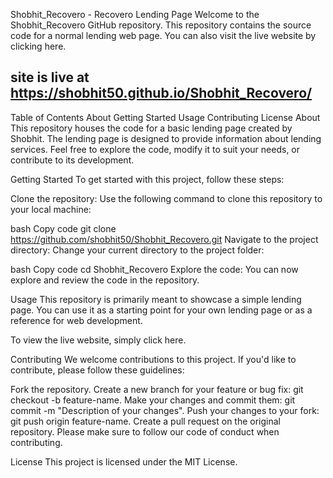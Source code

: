 Shobhit_Recovero - Recovero Lending Page
Welcome to the Shobhit_Recovero GitHub repository. This repository contains the source code for a normal lending web page. You can also visit the live website by clicking here.

## site is live at https://shobhit50.github.io/Shobhit_Recovero/

Table of Contents
About
Getting Started
Usage
Contributing
License
About
This repository houses the code for a basic lending page created by Shobhit. The lending page is designed to provide information about lending services. Feel free to explore the code, modify it to suit your needs, or contribute to its development.

Getting Started
To get started with this project, follow these steps:

Clone the repository: Use the following command to clone this repository to your local machine:

bash
Copy code
git clone https://github.com/shobhit50/Shobhit_Recovero.git
Navigate to the project directory: Change your current directory to the project folder:

bash
Copy code
cd Shobhit_Recovero
Explore the code: You can now explore and review the code in the repository.

Usage
This repository is primarily meant to showcase a simple lending page. You can use it as a starting point for your own lending page or as a reference for web development.

To view the live website, simply click here.

Contributing
We welcome contributions to this project. If you'd like to contribute, please follow these guidelines:

Fork the repository.
Create a new branch for your feature or bug fix: git checkout -b feature-name.
Make your changes and commit them: git commit -m "Description of your changes".
Push your changes to your fork: git push origin feature-name.
Create a pull request on the original repository.
Please make sure to follow our code of conduct when contributing.

License
This project is licensed under the MIT License.